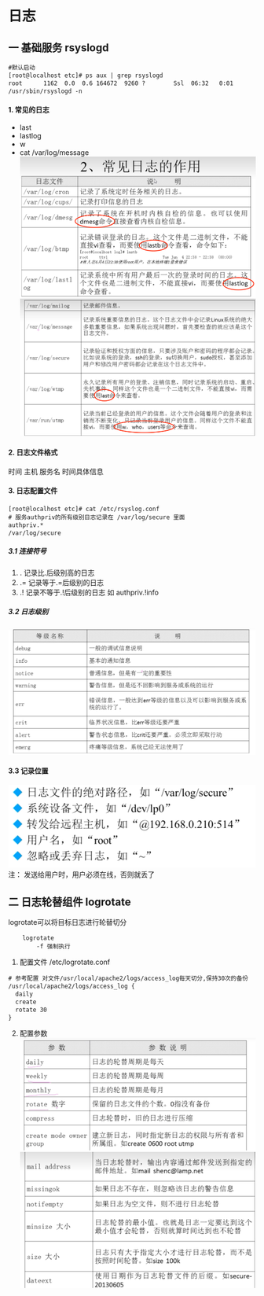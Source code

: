 # 日志



## 一 基础服务 rsyslogd

```shell
#默认启动
[root@localhost etc]# ps aux | grep rsyslogd
root      1162  0.0  0.6 164672  9260 ?        Ssl  06:32   0:01 /usr/sbin/rsyslogd -n
```

#### 1. 常见的日志
+ last
+ lastlog
+ w
+ cat /var/log/message
![xx](./../pic/log1.png)
![img.png](../pic/log2.png)
#### 2. 日志文件格式
时间 主机 服务名 时间具体信息

#### 3. 日志配置文件

```shell
[root@localhost etc]# cat /etc/rsyslog.conf
# 服务authpriv的所有级别日志记录在 /var/log/secure 里面
authpriv.*                                              /var/log/secure
```
##### 3.1 连接符号
1) .        记录比.后级别高的日志
2) .=       记录等于.=后级别的日志    
3) .!       记录不等于.!后级别的日志 如 authpriv.!info

##### 3.2 日志级别
![img.png](../pic/log_level.png)

#### 3.3 记录位置

![img.png](../pic/log_location.png)
注： 发送给用户时，用户必须在线，否则就丢了


## 二 日志轮替组件 logrotate
logrotate可以将目标日志进行轮替切分


        logrotate
            -f 强制执行


1. 配置文件 /etc/logrotate.conf
   
```shell
# 参考配置 对文件/usr/local/apache2/logs/access_log每天切分,保持30次的备份
/usr/local/apache2/logs/access_log {
  daily
  create
  rotate 30
}
```
2. 配置参数
![img.png](../pic/logrotate_param1.png)
![img.png](../pic/logrotate_param2.png)

